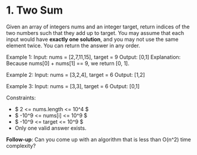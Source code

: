 # 1. Two Sum
Given an array of integers nums and an integer target, return indices of the two numbers such that they add up to target.
You may assume that each input would have **exactly one solution**, and you may not use the same element twice.
You can return the answer in any order.

Example 1:
Input: nums = [2,7,11,15], target = 9
Output: [0,1]
Explanation: Because nums[0] + nums[1] == 9, we return [0, 1].

Example 2:
Input: nums = [3,2,4], target = 6
Output: [1,2]

Example 3:
Input: nums = [3,3], target = 6
Output: [0,1]

Constraints:
* $ 2 <= nums.length <= 10^4 $
* $ -10^9 <= nums[i] <= 10^9 $
* $ -10^9 <= target <= 10^9 $
* Only one valid answer exists.
 
**Follow-up**: Can you come up with an algorithm that is less than O(n^2) time complexity?
